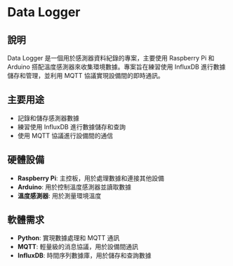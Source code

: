 # Data Logger

## 說明

Data Logger 是一個用於感測器資料紀錄的專案，主要使用 Raspberry Pi 和 Arduino 搭配溫度感測器來收集環境數據。專案旨在練習使用 InfluxDB 進行數據儲存和管理，並利用 MQTT 協議實現設備間的即時通訊。

## 主要用途

- 記錄和儲存感測器數據
- 練習使用 InfluxDB 進行數據儲存和查詢
- 使用 MQTT 協議進行設備間的通信

## 硬體設備

- **Raspberry Pi**: 主控板，用於處理數據和連接其他設備
- **Arduino**: 用於控制溫度感測器並讀取數據
- **溫度感測器**: 用於測量環境溫度

## 軟體需求

- **Python**: 實現數據處理和 MQTT 通訊
- **MQTT**: 輕量級的消息協議，用於設備間通訊
- **InfluxDB**: 時間序列數據庫，用於儲存和查詢數據